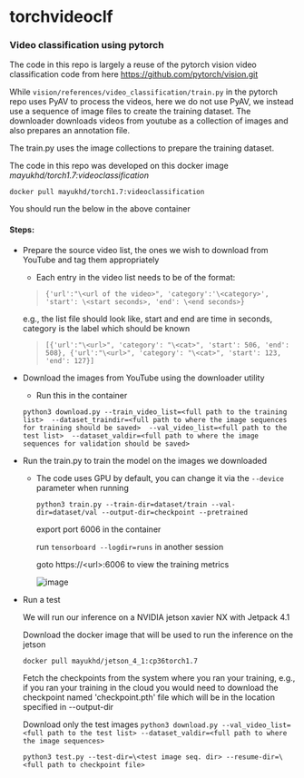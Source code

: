# torchvideoclf

### Video classification using pytorch

The code in this repo is largely a reuse of the pytorch vision video classification code from here https://github.com/pytorch/vision.git

While `vision/references/video_classification/train.py` in the pytorch repo uses PyAV to process the videos, here we do not use PyAV, we instead use a sequence of image files to create the training dataset.
The downloader downloads videos from youtube as a collection of images and also prepares an annotation file.

The train.py uses the image collections to prepare the training dataset.

The code in this repo was developed on this docker image *mayukhd/torch1.7:videoclassification*

`docker pull mayukhd/torch1.7:videoclassification`

You should run the below in the above container

#### Steps:

- Prepare the source video list, the ones we wish to download from YouTube and tag them appropriately
    - Each entry in the video list needs to be of the format: 
    
    > `{'url':"\<url of the video>", 'category':'\<category>', 'start': \<start seconds>, 'end': \<end seconds>}`
     
     e.g., the list file should look like, start and end are time in seconds, category is the label which should be known
     
    > `[{'url':"\<url>", 'category': "\<cat>", 'start': 506, 'end': 508},
        {'url':"\<url>", 'category': "\<cat>", 'start': 123, 'end': 127}]`

- Download the images from YouTube using the downloader utility
  - Run this in the container 
  
  `python3 download.py --train_video_list=<full path to the training list> 
  --dataset_traindir=<full path to where the image sequences for training should be saved> 
  --val_video_list=<full path to the test list> 
  --dataset_valdir=<full path to where the image sequences for validation should be saved>`

- Run the train.py to train the model on the images we downloaded
  - The code uses GPU by default, you can change it via the `--device` parameter when running
    
    `python3 train.py --train-dir=dataset/train --val-dir=dataset/val --output-dir=checkpoint --pretrained`
    
    export port 6006 in the container
    
    run `tensorboard --logdir=runs` in another session 
    
    goto https://\<url>:6006 to view the training metrics
    
    ![image](https://user-images.githubusercontent.com/17194414/113135283-92e4df80-923f-11eb-81cd-b0074b34cb3c.png)

- Run a test
    
    We will run our inference on a NVIDIA jetson xavier NX with Jetpack 4.1
    
    Download the docker image that will be used to run the inference on the jetson
    
    `docker pull mayukhd/jetson_4_1:cp36torch1.7`
    
    Fetch the checkpoints from the system where you ran your training, e.g., if you ran your training in the cloud
    you would need to download the checkpoint named 'checkpoint.pth' file which will be in the location specified in --output-dir
    
    Download only the test images 
    `python3 download.py --val_video_list=<full path to the test list> --dataset_valdir=<full path to where the image sequences>`
  
    `python3 test.py --test-dir=\<test image seq. dir> --resume-dir=\<full path to checkpoint file>`
